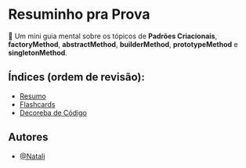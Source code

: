 # Resuminho pra Prova 

🧠 Um mini guia mental sobre os tópicos de **Padrões Criacionais**, **factoryMethod**, **abstractMethod**, **builderMethod**,
**prototypeMethod** e **singletonMethod**.

## Índices (ordem de revisão):

- [Resumo](#1-resumo)
- [Flashcards](#2-flashcards)
- [Decoreba de Código](#3-decoreba)

## Autores

- [@Natali](https://github.com/nouveauromance)
